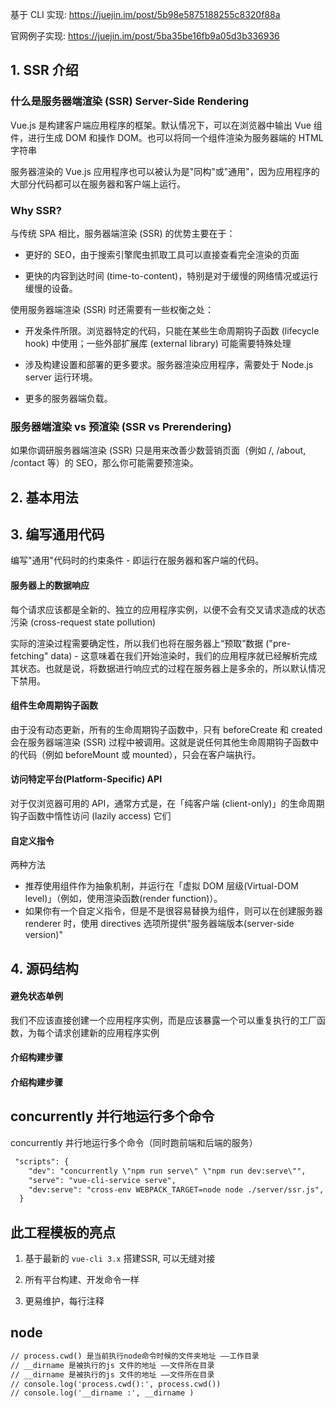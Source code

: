基于 CLI 实现: https://juejin.im/post/5b98e5875188255c8320f88a

官网例子实现: https://juejin.im/post/5ba35be16fb9a05d3b336936

## 1. SSR 介绍

### 什么是服务器端渲染 (SSR) Server-Side Rendering

Vue.js 是构建客户端应用程序的框架。默认情况下，可以在浏览器中输出 Vue 组件，进行生成 DOM 和操作 DOM。也可以将同一个组件渲染为服务器端的 HTML 字符串

服务器渲染的 Vue.js 应用程序也可以被认为是"同构"或"通用"，因为应用程序的大部分代码都可以在服务器和客户端上运行。


### Why SSR?

与传统 SPA 相比，服务器端渲染 (SSR) 的优势主要在于：

- 更好的 SEO，由于搜索引擎爬虫抓取工具可以直接查看完全渲染的页面

- 更快的内容到达时间 (time-to-content)，特别是对于缓慢的网络情况或运行缓慢的设备。

使用服务器端渲染 (SSR) 时还需要有一些权衡之处：

- 开发条件所限。浏览器特定的代码，只能在某些生命周期钩子函数 (lifecycle hook) 中使用；一些外部扩展库 (external library) 可能需要特殊处理

- 涉及构建设置和部署的更多要求。服务器渲染应用程序，需要处于 Node.js server 运行环境。

- 更多的服务器端负载。


### 服务器端渲染 vs 预渲染 (SSR vs Prerendering)

如果你调研服务器端渲染 (SSR) 只是用来改善少数营销页面（例如 /, /about, /contact 等）的 SEO，那么你可能需要预渲染。


## 2. 基本用法

## 3. 编写通用代码
编写"通用"代码时的约束条件 - 即运行在服务器和客户端的代码。


#### 服务器上的数据响应
每个请求应该都是全新的、独立的应用程序实例，以便不会有交叉请求造成的状态污染 (cross-request state pollution)

实际的渲染过程需要确定性，所以我们也将在服务器上“预取”数据 ("pre-fetching" data) - 这意味着在我们开始渲染时，我们的应用程序就已经解析完成其状态。也就是说，将数据进行响应式的过程在服务器上是多余的，所以默认情况下禁用。


#### 组件生命周期钩子函数
由于没有动态更新，所有的生命周期钩子函数中，只有 beforeCreate 和 created 会在服务器端渲染 (SSR) 过程中被调用。这就是说任何其他生命周期钩子函数中的代码（例如 beforeMount 或 mounted），只会在客户端执行。  

#### 访问特定平台(Platform-Specific) API
对于仅浏览器可用的 API，通常方式是，在「纯客户端 (client-only)」的生命周期钩子函数中惰性访问 (lazily access) 它们

#### 自定义指令
两种方法
- 推荐使用组件作为抽象机制，并运行在「虚拟 DOM 层级(Virtual-DOM level)」（例如，使用渲染函数(render function)）。
- 如果你有一个自定义指令，但是不是很容易替换为组件，则可以在创建服务器 renderer 时，使用 directives 选项所提供"服务器端版本(server-side version)"

## 4. 源码结构

#### 避免状态单例
我们不应该直接创建一个应用程序实例，而是应该暴露一个可以重复执行的工厂函数，为每个请求创建新的应用程序实例

#### 介绍构建步骤

#### 介绍构建步骤


## concurrently 并行地运行多个命令
concurrently 并行地运行多个命令（同时跑前端和后端的服务）
```html
 "scripts": {
    "dev": "concurrently \"npm run serve\" \"npm run dev:serve\"",
    "serve": "vue-cli-service serve",
    "dev:serve": "cross-env WEBPACK_TARGET=node node ./server/ssr.js",
  }
```

## 此工程模板的亮点

1. 基于最新的 `vue-cli 3.x` 搭建SSR, 可以无缝对接

2. 所有平台构建、开发命令一样

3. 更易维护，每行注释

## node
````html
// process.cwd() 是当前执行node命令时候的文件夹地址 ——工作目录
// __dirname 是被执行的js 文件的地址 ——文件所在目录
// __dirname 是被执行的js 文件的地址 ——文件所在目录
// console.log('process.cwd():', process.cwd())
// console.log('__dirname :', __dirname )
````